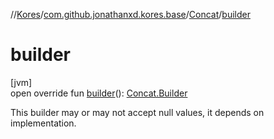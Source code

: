 //[Kores](../../../index.md)/[com.github.jonathanxd.kores.base](../index.md)/[Concat](index.md)/[builder](builder.md)

# builder

[jvm]\
open override fun [builder](builder.md)(): [Concat.Builder](-builder/index.md)

This builder may or may not accept null values, it depends on implementation.
